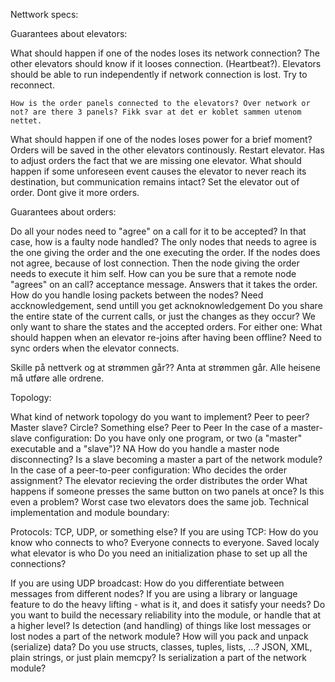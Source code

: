 Nettwork specs:

Guarantees about elevators:

What should happen if one of the nodes loses its network connection?
    The other elevators should know if it looses connection. (Heartbeat?). Elevators should be able to run independently if network connection is lost. Try to reconnect. 
    
    How is the order panels connected to the elevators? Over network or not? are there 3 panels? Fikk svar at det er koblet sammen utenom nettet.

What should happen if one of the nodes loses power for a brief moment?
    Orders will be saved in the other elevators continously. Restart elevator. Has to adjust orders the fact that we are missing one elevator.
What should happen if some unforeseen event causes the elevator to never reach its destination, but communication remains intact?
    Set the elevator out of order. Dont give it more orders.

Guarantees about orders:

Do all your nodes need to "agree" on a call for it to be accepted? In that case, how is a faulty node handled?
    The only nodes that needs to agree is the one giving the order and the one executing the order. If the nodes does not agree, because of lost connection. Then the node giving the order needs to execute it him self.
How can you be sure that a remote node "agrees" on an call?
    acceptance message. Answers that it takes the order. 
How do you handle losing packets between the nodes?
    Need accknowledgement, send untill you get acknoknowledgement
Do you share the entire state of the current calls, or just the changes as they occur?
    We only want to share the states and the accepted orders.
For either one: What should happen when an elevator re-joins after having been offline?
    Need to sync orders when the elevator connects.

Skille på nettverk og at strømmen går?? Anta at strømmen går. Alle heisene må utføre alle ordrene.

Topology:

What kind of network topology do you want to implement? Peer to peer? Master slave? Circle? Something else?
    Peer to Peer
In the case of a master-slave configuration: Do you have only one program, or two (a "master" executable and a "slave")?
    NA
How do you handle a master node disconnecting?
Is a slave becoming a master a part of the network module?
In the case of a peer-to-peer configuration:
Who decides the order assignment?
    The elevator recieving the order distributes the order
What happens if someone presses the same button on two panels at once? Is this even a problem?
    Worst case two elevators does the same job.
Technical implementation and module boundary:

Protocols: TCP, UDP, or something else?
If you are using TCP: How do you know who connects to who?
    Everyone connects to everyone. Saved localy what elevator is who
Do you need an initialization phase to set up all the connections?
    
If you are using UDP broadcast: How do you differentiate between messages from different nodes?
If you are using a library or language feature to do the heavy lifting - what is it, and does it satisfy your needs?
Do you want to build the necessary reliability into the module, or handle that at a higher level?
Is detection (and handling) of things like lost messages or lost nodes a part of the network module?
How will you pack and unpack (serialize) data?
Do you use structs, classes, tuples, lists, ...?
JSON, XML, plain strings, or just plain memcpy?
Is serialization a part of the network module?